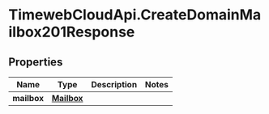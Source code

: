 # TimewebCloudApi.CreateDomainMailbox201Response

## Properties

Name | Type | Description | Notes
------------ | ------------- | ------------- | -------------
**mailbox** | [**Mailbox**](Mailbox.md) |  | 


